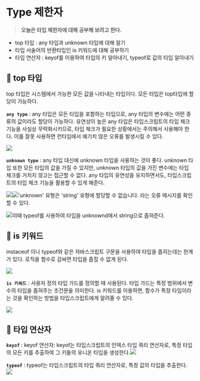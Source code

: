 # **Type 제한자**

> **오늘은 타입 제한자에 대해 공부해 보려고 한다.**

- top 타입 : any 타입과 unknown 타입에 대해 알기
- 타입 서술어의 반환타입인 is 키워드에 대해 공부하기
- 타입 연산자 : keyof를 이용하여 타입의 키 알아내기, typeof로 값의 타입 알아내기

## **🔎 top 타입**

top 타입은 시스템에서 가능한 모든 값을 나타내는 타입이다.
모든 타입은 top타입에 할당이 가능하다.

**`any type`** :
any 타입은 모든 타입을 포함하는 타입으로, any 타입의 변수에는 어떤 종류의 값이라도 할당이 가능하다.
유연성이 높은 any 타입은 타입스크립트의 타입 체크 기능을 사실상 무력화시키므로, 타입 체크가 필요한 상황에서는 주의해서 사용해야 한다. 이를 잘못 사용하면 런타임에서 예기치 않은 오류를 발생시킬 수 있다.

![](https://velog.velcdn.com/images/eungbi/post/aa50b5ba-c08b-4597-bf60-380559547d6a/image.png)

**`unknown type`** :
any 타입 대신에 unknown 타입을 사용하는 것이 좋다.
unknown 타입 또한 모든 타입의 값을 가질 수 있지만, unknown 타입의 값을 가진 변수에는 타입 체크를 거치지 않고는 접근할 수 없다.
any 타입의 유연성을 유지하면서도, 타입스크립트의 타입 체크 기능을 활용할 수 있게 해준다.

![](https://velog.velcdn.com/images/eungbi/post/4471df09-bff5-47cc-b584-9794c7a9dd2f/image.png)![](https://velog.velcdn.com/images/eungbi/post/801551a7-c657-4f1c-8218-92971c0075d6/image.png)'unknown' 유형은 'string' 유형에 할당할 수 없습니다. 라는 오류 메시지를 확인할 수 있다.

![](https://velog.velcdn.com/images/eungbi/post/9f36e1f5-426b-4c32-94c8-381794c09504/image.png)이때 typeof를 사용하여 타입을 unknownd에서 string으로 좁혀준다.

## **🔎 is 키워드**

instaceof 이나 typeof와 같은 자바스크립트 구문을 사용하여 타입을 좁히는데는 한계가 있다. 로직을 함수로 감싸면 타입을 좁힐 수 없게 된다.

![](https://velog.velcdn.com/images/eungbi/post/0228e7a2-4935-44d6-bb70-257597f1ce20/image.png)

**`is 키워드`** : 사용자 정의 타입 가드를 정의할 때 사용된다. 타입 가드는 특정 범위에서 변수의 타입을 좁혀주는 조건문을 의미한다. is 키워드를 이용하면, 함수가 특정 타입이라는 것을 확인하는 방법을 타입스크립트에게 알려줄 수 있다.

![](https://velog.velcdn.com/images/eungbi/post/da6b6d85-3a04-4376-bc52-6cb2176f239c/image.png)

## **🔎 타입 연산자**

**`keyof`** :
keyof 연산자: keyof는 타입스크립트의 인덱스 타입 쿼리 연산자로, 특정 타입의 모든 키를 추출하여 그 키들의 유니온 타입을 생성한다.![](https://velog.velcdn.com/images/eungbi/post/0adc1f18-dee6-47a0-9e25-3e86541ee8b0/image.png)

**`typeof`** :
typeof는 타입스크립트의 타입 쿼리 연산자로, 특정 값의 타입을 추출한다.
![](https://velog.velcdn.com/images/eungbi/post/3acd85e4-2ec6-40dc-b1ec-420589187973/image.png)
